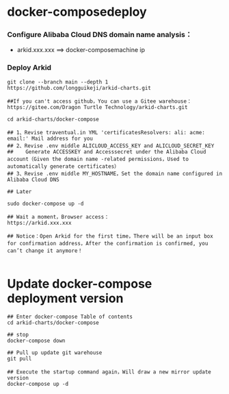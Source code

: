 # docker-composedeploy

### Configure Alibaba Cloud DNS domain name analysis：

- arkid.xxx.xxx ==> docker-composemachine ip

### Deploy Arkid

```shell
git clone --branch main --depth 1  https://github.com/longguikeji/arkid-charts.git

##If you can't access github，You can use a Gitee warehouse：https://gitee.com/Dragon Turtle Technology/arkid-charts.git

cd arkid-charts/docker-compose

## 1、Revise traventual.in YML 'certificatesResolvers: ali: acme: email:' Mail address for you
## 2、Revise .env middle ALICLOUD_ACCESS_KEY and ALICLOUD_SECRET_KEY
##    Generate ACCESSKEY and Accesssecret under the Alibaba Cloud account（Given the domain name -related permissions，Used to automatically generate certificates）
## 3、Revise .env middle MY_HOSTNAME，Set the domain name configured in Alibaba Cloud DNS

## Later

sudo docker-compose up -d

## Wait a moment，Browser access：
https://arkid.xxx.xxx

## Notice：Open Arkid for the first time，There will be an input box for confirmation address，After the confirmation is confirmed, you can’t change it anymore！


```

# Update docker-compose deployment version
```shell
## Enter docker-compose Table of contents
cd arkid-charts/docker-compose

## stop
docker-compose down

## Pull up update git warehouse
git pull

## Execute the startup command again，Will draw a new mirror update version
docker-compose up -d

```
